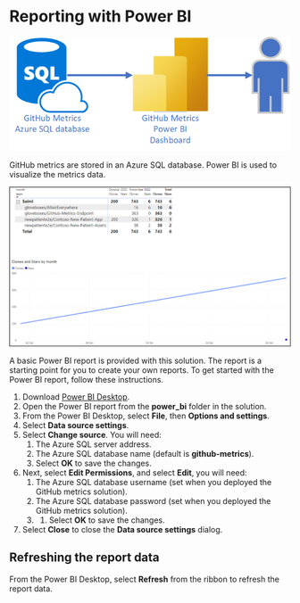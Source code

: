 # Reporting with Power BI

![The image shows Power BI Reporting](img/power-bi-report.png)

GitHub metrics are stored in an Azure SQL database. Power BI is used to visualize the metrics data.

![The image shows reporting with Power BI](img/power-bi-report-example.png)

A basic Power BI report is provided with this solution. The report is a starting point for you to create your own reports. To get started with the Power BI report, follow these instructions.

1. Download [Power BI Desktop](https://powerbi.microsoft.com/en-us/desktop).
1. Open the Power BI report from the **power_bi** folder in the solution.
1. From the Power BI Desktop, select **File**, then **Options and settings**.
1. Select **Data source settings**.
1. Select **Change source**. You will need:
    1. The Azure SQL server address.
    1. The Azure SQL database name (default is **github-metrics**).
    1. Select **OK** to save the changes.
1. Next, select **Edit Permissions**, and select **Edit**, you will need:
    1. The Azure SQL database username (set when you deployed the GitHub metrics solution).
    1. The Azure SQL database password (set when you deployed the GitHub metrics solution).
    1. 1. Select **OK** to save the changes.
1. Select **Close** to close the **Data source settings** dialog.

## Refreshing the report data

From the Power BI Desktop, select **Refresh** from the ribbon to refresh the report data.
